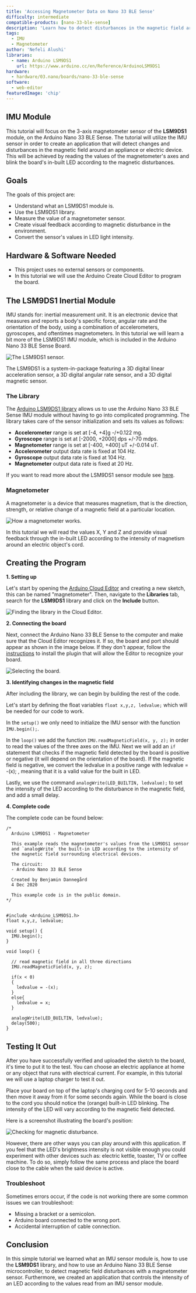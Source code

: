 ```yaml
---
title: 'Accessing Magnetometer Data on Nano 33 BLE Sense'
difficulty: intermediate
compatible-products: [nano-33-ble-sense]
description: 'Learn how to detect disturbances in the magnetic field around an electronic device using the Nano 33 BLE Sense board.'
tags:
  - IMU
  - Magnetometer
author: 'Nefeli Alushi'
libraries: 
  - name: Arduino LSM9DS1 
    url: https://www.arduino.cc/en/Reference/ArduinoLSM9DS1
hardware:
  - hardware/03.nano/boards/nano-33-ble-sense
software:
  - web-editor
featuredImage: 'chip'
---
```



## IMU Module

This tutorial will focus on the 3-axis magnetometer sensor of the **LSM9DS1** module, on the Arduino Nano 33 BLE Sense. The tutorial will utilize the IMU sensor in order to create an application that will detect changes and disturbances in the magnetic field around an appliance or electric device. This will be achieved by reading the values of the magnetometer's axes and blink the board's in-built LED according to the magnetic disturbances. 


## Goals

The goals of this project are:
- Understand what an LSM9DS1 module is.
- Use the LSM9DS1 library.
- Measure the value of a magnetometer sensor.
- Create visual feedback according to magnetic disturbance in the environment.
- Convert the sensor's values in LED light intensity.


## Hardware & Software Needed
* This project uses no external sensors or components.
* In this tutorial we will use the Arduino Create Cloud Editor to program the board.



## The LSM9DS1 Inertial Module
IMU stands for: inertial measurement unit. It is an electronic device that measures and reports a body's specific force, angular rate and the orientation of the body, using a combination of accelerometers, gyroscopes, and oftentimes magnetometers. In this tutorial we will learn a bit more of the LSM9DS1 IMU module, which is included in the Arduino Nano 33 BLE Sense Board. 

![The LSM9DS1 sensor.](./assets/nano33BS*04*IMU.png)

The LSM9DS1 is a system-in-package featuring a 3D digital linear acceleration sensor, a 3D digital angular rate sensor, and a 3D digital magnetic sensor.


### The Library
The [Arduino LSM9DS1 library](https://www.arduino.cc/en/Reference/ArduinoLSM9DS1) allows us to use the Arduino Nano 33 BLE Sense IMU module without having to go into complicated programming. The library takes care of the sensor initialization and sets its values as follows:

- **Accelerometer** range is set at [-4, +4]g -/+0.122 mg.
- **Gyroscope** range is set at [-2000, +2000] dps +/-70 mdps.
- **Magnetometer** range is set at [-400, +400] uT +/-0.014 uT.
- **Accelerometer** output data rate is fixed at 104 Hz.
- **Gyroscope** output data rate is fixed at 104 Hz.
- **Magnetometer** output data rate is fixed at 20 Hz.

If you want to read more about the LSM9DS1 sensor module see <a href="https://content.arduino.cc/assets/Nano*BLE*Sense*lsm9ds1.pdf" target="*blank">here</a>. 

### Magnetometer
A magnetometer is a device that measures magnetism, that is the direction, strength, or relative change of a magnetic field at a particular location.

![How a magnetometer works.](./assets/nano33BS*04*magnetometer.png)

In this tutorial we will read the values X, Y and Z and provide visual feedback through the in-built LED according to the intensity of magnetism around an electric object's cord.


## Creating the Program

**1. Setting up** 

Let's start by opening the [Arduino Cloud Editor](https://create.arduino.cc/editor) and creating a new sketch, this can be named "magnetometer". Then, navigate to the **Libraries** tab, search for the **LSM9DS1** library and click on the **Include** button. 

![Finding the library in the Cloud Editor.](./assets/nano33BS*04*include_library.png)


**2. Connecting the board**

Next, connect the Arduino Nano 33 BLE Sense to the computer and make sure that the Cloud Editor recognizes it. If so, the board and port should appear as shown in the image below. If they don't appear, follow the [instructions](https://create.arduino.cc/getting-started/plugin/welcome) to install the plugin that will allow the Editor to recognize your board.

![Selecting the board.](./assets/nano33BS*04*board_port.png)


**3. Identifying changes in the magnetic field**

After including the library, we can begin by building the rest of the code. 

Let's start by defining the float variables `float x,y,z, ledvalue;` which will be needed for our code to work.

In the `setup()` we only need to initialize the IMU sensor with the function `IMU.begin();`.

In the `loop()` we add the function `IMU.readMagneticField(x, y, z);` in order to read the values of the three axes on the IMU. 
Next we will add an `if` statement that checks if the magnetic field detected by the board is positive or negative (it will depend on the orientation of the board). If the magnetic field is negative, we convert the ledvalue in a positive range with ledvalue = -(x); , meaning that it is a valid value for the built in LED.

Lastly, we use the command `analogWrite(LED_BUILTIN, ledvalue);` to set the intensity of the LED according to the disturbance in the magnetic field, and add a small delay. 



**4. Complete code**

The complete code can be found below:

```arduino
/*
  Arduino LSM9DS1 - Magnetometer

  This example reads the magnetometer's values from the LSM9DS1 sensor 
  and `analogWrite` the built-in LED according to the intensity of
  the magnetic field surrounding electrical devices.

  The circuit:
  - Arduino Nano 33 BLE Sense

  Created by Benjamin Dannegård
  4 Dec 2020

  This example code is in the public domain.
*/


#include <Arduino_LSM9DS1.h>
float x,y,z, ledvalue;

void setup() {
  IMU.begin();
}

void loop() {
  
  // read magnetic field in all three directions
  IMU.readMagneticField(x, y, z);
  
  if(x < 0)
  {
    ledvalue = -(x);
  }
  else{
    ledvalue = x;
  }
  
  analogWrite(LED_BUILTIN, ledvalue);
  delay(500);
}
```



## Testing It Out

After you have successfully verified and uploaded the sketch to the board, it's time to put it to the test. You can choose an electric appliance at home or any object that runs with electrical current. For example, in this tutorial we will use a laptop charger to test it out. 

Place your board on top of the laptop's charging cord for 5-10 seconds and then move it away from it for some seconds again. While the board is close to the cord you should notice the (orange) built-in LED blinking. The intensity of the LED will vary according to the magnetic field detected.

Here is a screenshot illustrating the board's position:

![Checking for magnetic disturbance.](./assets/nano33BS*04*illustration.png)

However, there are other ways you can play around with this application. If you feel that the LED's brightness intensity is not visible enough you could experiment with other devices such as: electric kettle, toaster, TV or coffee machine. To do so, simply follow the same process and place the board close to the cable when the said device is active.

### Troubleshoot

Sometimes errors occur, if the code is not working there are some common issues we can troubleshoot:
- Missing a bracket or a semicolon.
- Arduino board connected to the wrong port. 
- Accidental interruption of cable connection.


## Conclusion

In this simple tutorial we learned what an IMU sensor module is, how to use the **LSM9DS1** library, and how to use an Arduino Nano 33 BLE Sense microcontroller, to detect magnetic field disturbances with a magnetometer sensor. Furthermore, we created an application that controls the intensity of an LED according to the values read from an IMU sensor module.

